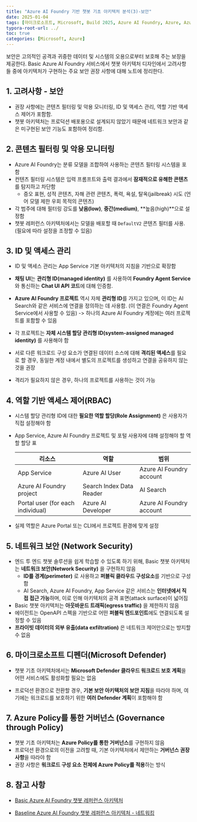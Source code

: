 ```yaml
---
title: "Azure AI Foundry 기반 챗봇 기초 아키텍처 분석(3)-보안"
date: 2025-01-04
tags: [마이크로소프트, Microsoft, Build 2025, Azure AI Foundry, Azure, Azure AI Foundry SDK, Azure OpenAI Studio, Azure OpenAI Service, Azure Machine Learning, Azure App Service, Azure Key Vault, Azure Monitor]
typora-root-url: ../
toc: true
categories: [Microsoft, Azure]
---
```


보안은 고의적인 공격과 귀중한 데이터 및 시스템의 오용으로부터 보호해 주는 보장을 제공한다.  Basic Azure AI Foundry 서비스에서 챗봇 아키텍처 디자인에서 고려사항들 중에 아키텍처가 구현하는 주요 보안 권장 사항에 대해 노트에 정리한다. 



## 1. 고려사항 - 보안

* 권장 사항에는 콘텐츠 필터링 및 악용 모니터링, ID 및 액세스 관리, 역할 기반 액세스 제어가 포함함. 
* 챗봇 아키텍처는 프로덕션 배포용으로 설계되지 않았기 때문에 네트워크 보안과 같은 미구현된 보안 기능도 포함하여 정리함.



## 2. 콘텐츠 필터링 및 악용 모니터링

* Azure AI Foundry는 분류 모델을 조합하여 사용하는 콘텐츠 필터링 시스템을 포함
* 컨텐츠 필터링 시스템은 입력 프롬프트와 출력 결과에서 **잠재적으로 유해한 콘텐츠**를 탐지하고 차단함
  * 증오 표현, 성적 콘텐츠, 자해 관련 콘텐츠, 폭력, 욕설, 탈옥(jailbreak) 시도 (언어 모델 제한 우회 목적의 콘텐츠)
* 각 범주에 대해 필터링 강도를 **낮음(low)**, **중간(medium)**, **높음(high)**으로 설정함
* 챗봇 레퍼런스 아키텍처에서는 모델을 배포할 때 `DefaultV2` 콘텐츠 필터를 사용. (필요에 따라 설정을 조정할 수 있음)



## 3. ID 및 액세스 관리

* ID 및 액세스 관리는 App Service 기본 아키텍처의 지침을 기반으로 확장함

* **채팅 UI**는 **관리형 ID(managed identity)** 를 사용하여 **Foundry Agent Service**와 통신하는 **Chat UI API 코드**에 대해 인증함.

* **Azure AI Foundry 프로젝트** 역시 자체 **관리형 ID**를 가지고 있으며, 이 ID는 AI Search와 같은 서비스에 연결을 정의하는 데 사용함. (이 연결은 Foundry Agent Service에서 사용할 수 있음) -> 하나의 Azure AI Foundry 계정에는 여러 프로젝트를 포함할 수 있음

* 각 프로젝트는 **자체 시스템 할당 관리형 ID(system-assigned managed identity)** 를 사용해야 함

* 서로 다른 워크로드 구성 요소가 연결된 데이터 소스에 대해 **격리된 액세스**를 필요로 할 경우, 동일한 계정 내에서 별도의 프로젝트를 생성하고 연결을 공유하지 않는 것을 권장

* 격리가 필요하지 않은 경우, 하나의 프로젝트를 사용하는 것이 가능

  

## 4. 역할 기반 액세스 제어(RBAC)

* 시스템 할당 관리형 ID에 대한 **필요한 역할 할당(Role Assignment)** 은 사용자가 직접 설정해야 함

* App Service, Azure AI Foundry 프로젝트 및 포털 사용자에 대해 설정해야 할 역할 할당 표

  | 리소스                            | 역할                     | 범위                     |
  | --------------------------------- | ------------------------ | ------------------------ |
  | App Service                       | Azure AI User            | Azure AI Foundry account |
  | Azure AI Foundry project          | Search Index Data Reader | AI Search                |
  | Portal user (for each individual) | Azure AI Developer       | Azure AI Foundry account |

* 실제 역할은 Azure Portal 또는 CLI에서 프로젝트 환경에 맞게 설정



## 5. 네트워크 보안 (Network Security)

* 엔드 투 엔드 챗봇 솔루션을 쉽게 학습할 수 있도록 하기 위해, Basic 챗봇 아키텍처는 **네트워크 보안(Network Security)** 을 구현하지 않음
  * **ID를 경계(perimeter)** 로 사용하고 **퍼블릭 클라우드 구성요소**를 기반으로 구성함
  * AI Search, Azure AI Foundry, App Service 같은 서비스는 **인터넷에서 직접 접근 가능**하며, 이로 인해 아키텍처의 공격 표면(attack surface)이 넓어짐
*  Basic 챗봇 아키텍처는 **아웃바운드 트래픽(egress traffic)** 을 제한하지 않음
  * 에이전트는 OpenAPI 스펙을 기반으로 어떤 **퍼블릭 엔드포인트**에도 연결되도록 설정할 수 있음
  * **프라이빗 데이터의 외부 유출(data exfiltration)** 은 네트워크 제어만으로는 방지할 수 없음



## 6. 마이크로소프트 디펜더(Microsoft Defender)

* 챗봇 기초 아키텍처에서는 **Microsoft Defender 클라우드 워크로드 보호 계획**을 어떤 서비스에도 활성화할 필요는 없음

* 프로덕션 환경으로 전환할 경우, **기본 보안 아키텍처의 보안 지침**을 따라야 하며, 여기에는 워크로드를 보호하기 위한 **여러 Defender 계획**이 포함해야 함

  

## 7. Azure Policy를 통한 거버넌스 (Governance through Policy)

* 챗봇 기초 아키텍처는 **Azure Policy를 통한 거버넌스**를 구현하지 않음
* 프로덕션 환경으로의 이전을 고려할 때, 기본 아키텍처에서 제안하는 **거버넌스 권장 사항**을 따라야 함
* 권장 사항은 **워크로드 구성 요소 전체에 Azure Policy를 적용**하는 방식



## 8. 참고 사항

* [Basic Azure AI Foundry 챗봇 레퍼런스 아키텍처](https://learn.microsoft.com/en-us/azure/architecture/ai-ml/architecture/basic-azure-ai-foundry-chat)

* [Baseline Azure AI Foundry 챗봇 레퍼런스 아키텍처 - 네트워킹](https://learn.microsoft.com/en-us/azure/architecture/ai-ml/architecture/baseline-azure-ai-foundry-chat#networking)

  